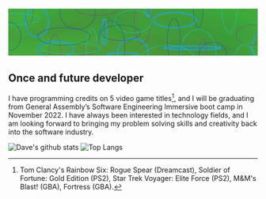 ![an abstract background art I made](/assets/abstract-background.png)
## Once and future developer
I have programming credits on 5 video game titles[^games], and I will be graduating from General Assembly’s Software Engineering Immersive boot camp in November 2022. I have always been interested in technology fields, and I am looking forward to bringing my problem solving skills and creativity back into the software industry.

[^games]: Tom Clancy's Rainbow Six: Rogue Spear (Dreamcast),
    Soldier of Fortune: Gold Edition (PS2),
    Star Trek Voyager: Elite Force (PS2),
    M&M's Blast! (GBA),
    Fortress (GBA).
  
  
![Dave's github stats](https://github-readme-stats.vercel.app/api?username=DaveKobrin&theme=merko&show_icons=true&count_private=true)
![Top Langs](https://github-readme-stats.vercel.app/api/top-langs/?username=DaveKobrin&theme=merko&layout=compact&hide_border=false&langs_count=8)

<!--
<p align="center">
<a href="mailto:dave_kobrin@yahoo.com"><img src="https://img.icons8.com/color/32/000000/gmail.png" alt="email"/></a>
<a href="https://www.linkedin.com/in/david-kobrin-developer-in-nj"><img src="https://img.icons8.com/color/32/000000/linkedin.png" alt="linkedin"/></a>
</p>
-->

<!--
**DaveKobrin/DaveKobrin** is a ✨ _special_ ✨ repository because its `README.md` (this file) appears on your GitHub profile.

Here are some ideas to get you started:

- 🔭 I’m currently working on ...
- 🌱 I’m currently learning ...
- 👯 I’m looking to collaborate on ...
- 🤔 I’m looking for help with ...
- 💬 Ask me about ...
- 📫 How to reach me: ...
- 😄 Pronouns: ...
- ⚡ Fun fact: ...
-->
